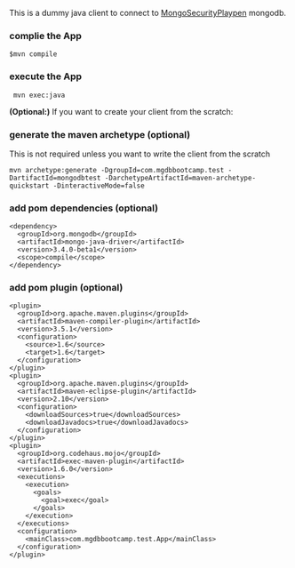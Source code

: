
This is a dummy java client to connect to [MongoSecurityPlaypen](https://github.com/pkdone/MongoSecurityPlaypen) mongodb.

### complie the App
```
$mvn compile
```

### execute the App
```
 mvn exec:java
```


**(Optional:)** If you want to create your client from the scratch:

### generate the maven archetype (optional)
This is not required unless you want to write the client from the scratch

```
mvn archetype:generate -DgroupId=com.mgdbbootcamp.test -DartifactId=mongodbtest -DarchetypeArtifactId=maven-archetype-quickstart -DinteractiveMode=false
```

### add pom dependencies (optional)
```
<dependency>
  <groupId>org.mongodb</groupId>
  <artifactId>mongo-java-driver</artifactId>
  <version>3.4.0-beta1</version>
  <scope>compile</scope>
</dependency>
```

### add pom plugin (optional)
```
<plugin>
  <groupId>org.apache.maven.plugins</groupId>
  <artifactId>maven-compiler-plugin</artifactId>
  <version>3.5.1</version>
  <configuration>
    <source>1.6</source>
    <target>1.6</target>
  </configuration>
</plugin>
<plugin>
  <groupId>org.apache.maven.plugins</groupId>
  <artifactId>maven-eclipse-plugin</artifactId>
  <version>2.10</version>
  <configuration>
    <downloadSources>true</downloadSources>
    <downloadJavadocs>true</downloadJavadocs>
  </configuration>
</plugin>
<plugin>
  <groupId>org.codehaus.mojo</groupId>
  <artifactId>exec-maven-plugin</artifactId>
  <version>1.6.0</version>
  <executions>
    <execution>
      <goals>
        <goal>exec</goal>
      </goals>
    </execution>
  </executions>
  <configuration>
    <mainClass>com.mgdbbootcamp.test.App</mainClass>
  </configuration>
</plugin>
```
